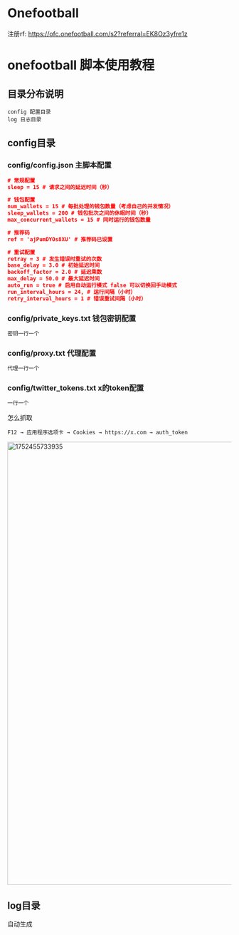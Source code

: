 # Onefootball
注册rf:
https://ofc.onefootball.com/s2?referral=EK8Oz3yfre1z


# onefootball 脚本使用教程

## 目录分布说明
```log
config 配置目录
log 日志目录
```

## config目录

### config/config.json 主脚本配置
```json
# 常规配置
sleep = 15 # 请求之间的延迟时间（秒）

# 钱包配置
num_wallets = 15 # 每批处理的钱包数量（考虑自己的并发情况）
sleep_wallets = 200 # 钱包批次之间的休眠时间（秒）
max_concurrent_wallets = 15 # 同时运行的钱包数量

# 推荐码
ref = 'ajPumDYOs8XU' # 推荐码已设置

# 重试配置
retray = 3 # 发生错误时重试的次数
base_delay = 3.0 # 初始延迟时间
backoff_factor = 2.0 # 延迟乘数
max_delay = 50.0 # 最大延迟时间
auto_run = true # 启用自动运行模式 false 可以切换回手动模式
run_interval_hours = 24, # 运行间隔（小时）
retry_interval_hours = 1 # 错误重试间隔（小时）
```

### config/private_keys.txt 钱包密钥配置

```txt
密钥一行一个
```

### config/proxy.txt 代理配置
```txt
代理一行一个
```

### config/twitter_tokens.txt x的token配置

```txt
一行一个
```

怎么抓取

``F12 → 应用程序选项卡 → Cookies → https://x.com → auth_token``


<img width="1582" height="994" alt="1752455733935" src="https://github.com/user-attachments/assets/5c029baf-0d58-4d53-bee5-0c02f18ba165" />

## log目录
自动生成
